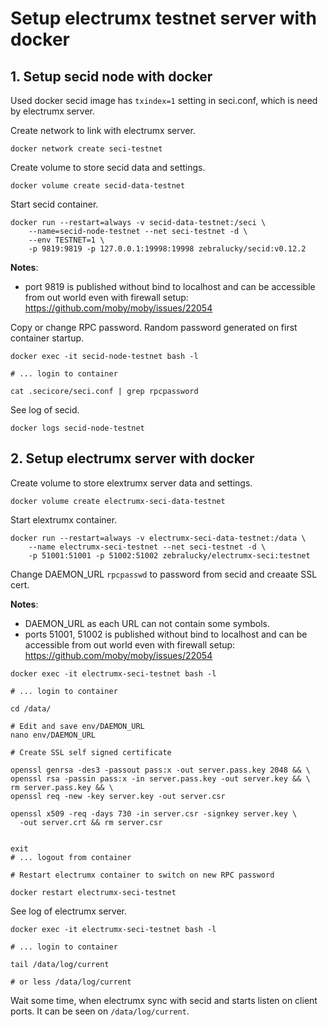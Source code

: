 # Setup electrumx testnet server with docker

## 1. Setup secid node with docker

Used docker secid image has `txindex=1` setting in seci.conf,
which is need by electrumx server.

Create network to link with electrumx server.

```
docker network create seci-testnet
```

Create volume to store secid data and settings.

```
docker volume create secid-data-testnet
```

Start secid container.

```
docker run --restart=always -v secid-data-testnet:/seci \
    --name=secid-node-testnet --net seci-testnet -d \
    --env TESTNET=1 \
    -p 9819:9819 -p 127.0.0.1:19998:19998 zebralucky/secid:v0.12.2
```

**Notes**:
 - port 9819 is published without bind to localhost and can be
 accessible from out world even with firewall setup:
 https://github.com/moby/moby/issues/22054

Copy or change RPC password. Random password generated
on first container startup.

```
docker exec -it secid-node-testnet bash -l

# ... login to container

cat .secicore/seci.conf | grep rpcpassword
```

See log of secid.

```
docker logs secid-node-testnet
```

## 2. Setup electrumx server with docker

Create volume to store elextrumx server data and settings.

```
docker volume create electrumx-seci-data-testnet
```

Start elextrumx container.

```
docker run --restart=always -v electrumx-seci-data-testnet:/data \
    --name electrumx-seci-testnet --net seci-testnet -d \
    -p 51001:51001 -p 51002:51002 zebralucky/electrumx-seci:testnet
```

Change DAEMON_URL `rpcpasswd` to password from secid and creaate SSL cert.

**Notes**:
 - DAEMON_URL as each URL can not contain some symbols.
 - ports 51001, 51002 is published without bind to localhost and can be
 accessible from out world even with firewall setup:
 https://github.com/moby/moby/issues/22054

```
docker exec -it electrumx-seci-testnet bash -l

# ... login to container

cd /data/

# Edit and save env/DAEMON_URL
nano env/DAEMON_URL

# Create SSL self signed certificate

openssl genrsa -des3 -passout pass:x -out server.pass.key 2048 && \
openssl rsa -passin pass:x -in server.pass.key -out server.key && \
rm server.pass.key && \
openssl req -new -key server.key -out server.csr

openssl x509 -req -days 730 -in server.csr -signkey server.key \
  -out server.crt && rm server.csr


exit
# ... logout from container

# Restart electrumx container to switch on new RPC password

docker restart electrumx-seci-testnet
```

See log of electrumx server.

```
docker exec -it electrumx-seci-testnet bash -l

# ... login to container

tail /data/log/current

# or less /data/log/current
```

Wait some time, when electrumx sync with secid and
starts listen on client ports. It can be seen on `/data/log/current`.
